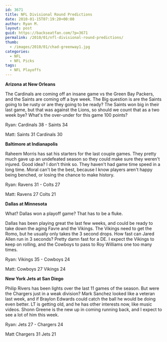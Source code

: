 ```yaml
---
id: 3671
title: NFL Divisional Round Predictions
date: 2010-01-15T07:19:20+00:00
author: Ryan M.
layout: post
guid: https://backseatfan.com/?p=3671
permalink: /2010/01/nfl-divisional-round-predictions/
thumb:
  - /images/2010/01/chad-greenway1.jpg
categories:
  - NFL
  - NFL Picks
tags:
  - NFL Playoffs
---
```


<div class="entry">
  <p>
    <strong>Arizona at New Orleans </strong>
  </p>

  <p>
    The Cardinals are coming off an insane game vs the Green Bay Packers, and the Saints are coming off a bye week. The Big question is are the Saints going to be rusty or are they going to be ready? The Saints won big in their last game, but that was against the Lions, so should we count that as a two week bye? What's the over-under for this game 100 points?
  </p>

  <p>
    Ryan: Cardinals 38 - Saints 34
  </p>

  <p>
    Matt: Saints 31 Cardinals 30
  </p>

  <p>
    <strong>Baltimore at Indianapolis </strong>
  </p>

  <p>
    Raheem Morris has sat his starters for the last couple games. They pretty much gave up an undefeated season so they could make sure they weren't injured. Good idea? I don't think so. They haven't had game time speed in a long time. Moral can't be the best, because I know players aren't happy being benched, or losing the chance to make history.
  </p>

  <p>
    Ryan: Ravens 31 - Colts 27
  </p>

  <p>
    Matt: Ravens 27 Colts 21
  </p>

  <p>
    <strong>Dallas at Minnesota </strong>
  </p>

  <p>
    What? Dallas won a playoff game? That has to be a fluke.
  </p>

  <p>
    Dallas has been playing great the last few weeks, and could be ready to take down the aging Favre and the Vikings. The Vikings need to get the Romo, but he usually only takes the 3 second drops. How fast can Jared Allen run in 3 seconds? Pretty damn fast for a DE. I expect the Vikings to keep on rolling, and the Cowboys to pass to Roy Williams one too many times.
  </p>

  <p>
    Ryan: Vikings 35 - Cowboys 24
  </p>

  <p>
    Matt: Cowboys 27 Vikings 24
  </p>

  <p>
    <strong>New York Jets at San Diego</strong>
  </p>

  <p>
    Philip Rivers has been lights over the last 11 games of the season. But were the Chargers just in a weak division? Mark Sanchez looked like a veteran last week, and if Braylon Edwards could catch the ball he would be doing even better. LT is getting old, and he has other interests now, like music videos. Shonn Greene is the new up in coming running back, and I expect to see a lot of him this week.
  </p>

  <p>
    Ryan: Jets 27 - Chargers 24
  </p>

  <p>
    Matt Chargers 31 Jets 21
  </p>
</div>
